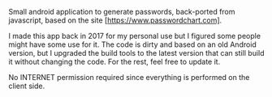 Small android application to generate passwords, back-ported from javascript, based on the site [https://www.passwordchart.com].

I made this app back in 2017 for my personal use but I figured some people might have some use for it.
The code is dirty and based on an old Android version, but I upgraded the build tools to the latest version that can still build it without changing the code.
For the rest, feel free to update it.

No INTERNET permission required since everything is performed on the client side.